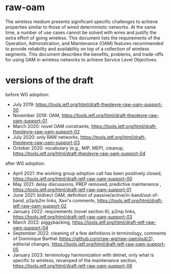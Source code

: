 # raw-oam
The wireless medium presents significant specific challenges to achieve
properties similar to those of wired deterministic networks. At the same
time, a number of use cases cannot be solved with wires and justify the
extra effort of going wireless. This document lists the requirements of
the Operation, Administration, and Maintenance (OAM) features recommended to provide reliability and availability on top of a collection of wireless segments.  This document describes the benefits, problems, and trade-offs for using OAM in wireless networks to achieve Service Level Objectives.

# versions of the draft

before WG adoption:

* July 2019: https://tools.ietf.org/html/draft-theoleyre-raw-oam-support-00
* November 2019: OAM, https://tools.ietf.org/html/draft-theoleyre-raw-oam-support-01
* March 2020: novel OAM constraints, https://tools.ietf.org/html/draft-theoleyre-raw-oam-support-02
* July 2020: only RAW networks, https://tools.ietf.org/html/draft-theoleyre-raw-oam-support-03
* October 2020: vocabulary (e.g., MIP, MEP), cleanup, https://tools.ietf.org/html/draft-theoleyre-raw-oam-support-04

after WG adoption:

* April 2021: the working group adoption call has been positively closed, https://tools.ietf.org/html/draft-ietf-raw-oam-support-00
* May 2021: delay discussions, PREP removed, predictive maintenance , https://tools.ietf.org/html/draft-ietf-raw-oam-support-01
* June 2021: bidirect OAM, definition of passive/active/in-band/out-of-band, p2p/p2m links, Xavi's comments,  https://tools.ietf.org/html/draft-ietf-raw-oam-support-02
* January 2022: requirements (novel section 6), p2mp links, https://tools.ietf.org/html/draft-ietf-raw-oam-support-03
* March 2022: piggybacking, https://tools.ietf.org/html/draft-ietf-raw-oam-support-04
* September 2022: cleaning of a few definitions in terminology, comments of Dominique Barthel (https://github.com/raw-wg/raw-oam/pull/2), editorial changes, https://tools.ietf.org/html/draft-ietf-raw-oam-support-05
* January 2023: terminology harmonization with detnet, only what is specific to wireless, revamped of the maintenance section, https://tools.ietf.org/html/draft-ietf-raw-oam-support-06

